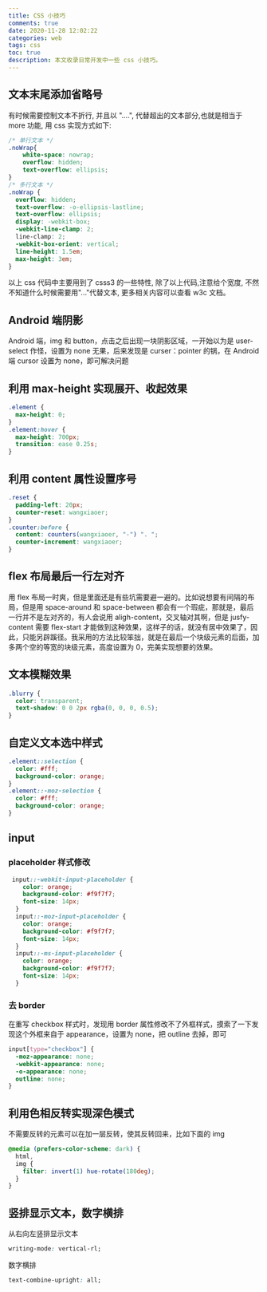 ```yaml
---
title: CSS 小技巧
comments: true
date: 2020-11-28 12:02:22
categories: web
tags: css
toc: true
description: 本文收录日常开发中一些 css 小技巧。
---
```


## 文本末尾添加省略号

有时候需要控制文本不折行, 并且以 "....", 代替超出的文本部分,也就是相当于 more 功能, 用 css 实现方式如下:

```CSS
/* 单行文本 */
.noWrap{
    white-space: nowrap;
    overflow: hidden;
    text-overflow: ellipsis;
}
/* 多行文本 */
.noWrap {
  overflow: hidden;
  text-overflow: -o-ellipsis-lastline;
  text-overflow: ellipsis;
  display: -webkit-box;
  -webkit-line-clamp: 2;
  line-clamp: 2;
  -webkit-box-orient: vertical;
  line-height: 1.5em;
  max-height: 3em;
}
```

以上 css 代码中主要用到了 csss3 的一些特性, 除了以上代码,注意给个宽度, 不然不知道什么时候需要用"..."代替文本, 更多相关内容可以查看 w3c 文档。

## Android 端阴影

Android 端，img 和 button，点击之后出现一块阴影区域，一开始以为是 user-select 作怪，设置为 none 无果，后来发现是 curser：pointer 的锅，在 Android 端 cursor 设置为 none，即可解决问题

## 利用 max-height 实现展开、收起效果

```css
.element {
  max-height: 0;
}
.element:hover {
  max-height: 700px;
  transition: ease 0.25s;
}
```

## 利用 content 属性设置序号

```css
.reset {
  padding-left: 20px;
  counter-reset: wangxiaoer;
}
.counter:before {
  content: counters(wangxiaoer, "-") ". ";
  counter-increment: wangxiaoer;
}
```

## flex 布局最后一行左对齐

用 flex 布局一时爽，但是里面还是有些坑需要避一避的。比如说想要有间隔的布局，但是用 space-around 和 space-between 都会有一个瑕疵，那就是，最后一行并不是左对齐的，有人会说用 aligh-content，交叉轴对其啊，但是 jusfy-content 需要 flex-start 才能做到这种效果，这样子的话，就没有居中效果了，因此，只能另辟蹊径。我采用的方法比较笨拙，就是在最后一个块级元素的后面，加多两个空的等宽的块级元素，高度设置为 0，完美实现想要的效果。

## 文本模糊效果

```css
.blurry {
  color: transparent;
  text-shadow: 0 0 2px rgba(0, 0, 0, 0.5);
}
```

## 自定义文本选中样式

```css
.element::selection {
  color: #fff;
  background-color: orange;
}
.element::-moz-selection {
  color: #fff;
  background-color: orange;
}
```

## input 

### placeholder 样式修改

```css
 input::-webkit-input-placeholder {
    color: orange;
    background-color: #f9f7f7;
    font-size: 14px;
  }
  input::-moz-input-placeholder {
    color: orange;
    background-color: #f9f7f7;
    font-size: 14px;
  }
  input::-ms-input-placeholder {
    color: orange;
    background-color: #f9f7f7;
    font-size: 14px;
  }
```

### 去 border

在重写 checkbox 样式时，发现用 border 属性修改不了外框样式，摸索了一下发现这个外框来自于 appearance，设置为 none，把 outline 去掉，即可

```css
input[type="checkbox"] {
  -moz-appearance: none;
  -webkit-appearance: none;
  -o-appearance: none;
  outline: none;
}
```

## 利用色相反转实现深色模式

不需要反转的元素可以在加一层反转，使其反转回来，比如下面的 img

```css
@media (prefers-color-scheme: dark) {
  html,
  img {
    filter: invert(1) hue-rotate(180deg);
  }
}
```

## 竖排显示文本，数字横排

从右向左竖排显示文本

```css
writing-mode: vertical-rl;
```

数字横排

```css
text-combine-upright: all;  
```
